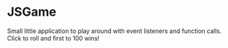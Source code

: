 # JSGame

Small little application to play around with event listeners and function calls. Click to roll and first to 100 wins!
